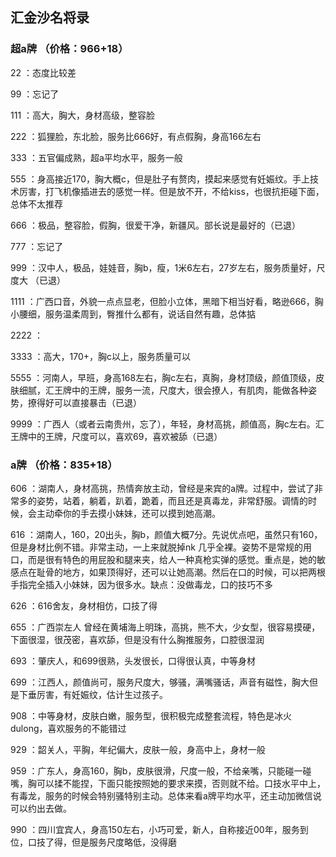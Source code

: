 ## 汇金沙名将录

### 超a牌 （价格：966+18）

22 ：态度比较差

99 ：忘记了

111 ：高大，胸大，身材高级，整容脸

222 ：狐狸脸，东北脸，服务比666好，有点假胸，身高166左右

333 ：五官偏成熟，超a平均水平，服务一般

555 ：身高接近170，胸大概c，但是肚子有赘肉，摸起来感觉有妊娠纹。手上技术厉害，打飞机像插进去的感觉一样。但是放不开，不给kiss，也很抗拒碰下面，总体不太推荐

666 ：极品，整容脸，假胸，很爱干净，新疆风。部长说是最好的（已退）

777 ：忘记了

999 ：汉中人，极品，娃娃音，胸b，瘦，1米6左右，27岁左右，服务质量好，尺度大 （已退）

1111 ：广西口音，外貌一点点显老，但脸小立体，黑暗下相当好看，略逊666，胸小腰细，服务温柔周到，臀推什么都有，说话自然有趣，总体掂

2222 ：

3333 ：高大，170+，胸c以上，服务质量可以

5555 ：河南人，早班，身高168左右，胸c左右，真胸，身材顶级，颜值顶级，皮肤细腻，汇王牌中的王牌，服务一流，尺度大，很会撩人，有肌肉，能做各种姿势，撩得好可以直接暴击（已退）

9999 ：广西人（或者云南贵州，忘了），年轻，身材高挑，颜值高，胸c左右。汇王牌中的王牌，尺度可以，喜欢69，喜欢被舔（已退）

### a牌 （价格：835+18）

606 ：湖南人，身材高挑，热情奔放主动，曾经是来宾的a牌。过程中，尝试了非常多的姿势，站着，躺着，趴着，跪着，而且还是真毒龙，非常舒服。调情的时候，会主动牵你的手去摸小妹妹，还可以摸到她高潮。

616 ：湖南人，160，20出头，胸b，颜值大概7分。先说优点吧，虽然只有160，但是身材比例不错。非常主动，一上来就脱掉nk 几乎全裸。姿势不是常规的用口，而是很有特色的用屁股和腿来夹，给人一种真枪实弹的感觉。重点是，她的敏感点在耻骨的地方，如果顶得好，还可以让她高潮。然后在口的时候，可以把两根手指完全插入小妹妹，因为很多水。缺点：没做毒龙，口的技巧不多

626 ：616舍友，身材相仿，口技了得

655 ：广西崇左人 曾经在黄埔海上明珠，高挑，熊不大，少女型，很容易摸硬，下面很湿，很茂密，喜欢舔，但是没有什么胸推服务，口腔很湿润

693 ：肇庆人，和699很熟，头发很长，口得很认真，中等身材

699 ：江西人，颜值尚可，服务尺度大，够骚，满嘴骚话，声音有磁性，胸大但是下垂厉害，有妊娠纹，估计生过孩子。

908 ：中等身材，皮肤白嫩，服务型，很积极完成整套流程，特色是冰火dulong，喜欢服务的不能错过

929 ：韶关人，平胸，年纪偏大，皮肤一般，身高中上，身材一般

959 ：广东人，身高160，胸b，皮肤很滑，尺度一般，不给亲嘴，只能碰一碰嘴，胸可以揉不能捏，下面只能按照她的要求来摸，否则就不给。口技水平中上，有毒龙，服务的时候会特别骚特别主动。总体来看a牌平均水平，还主动加微信说可以约出去做。

990 ：四川宜宾人，身高150左右，小巧可爱，新人，自称接近00年，服务到位，口技了得，但是服务尺度略低，没得磨
